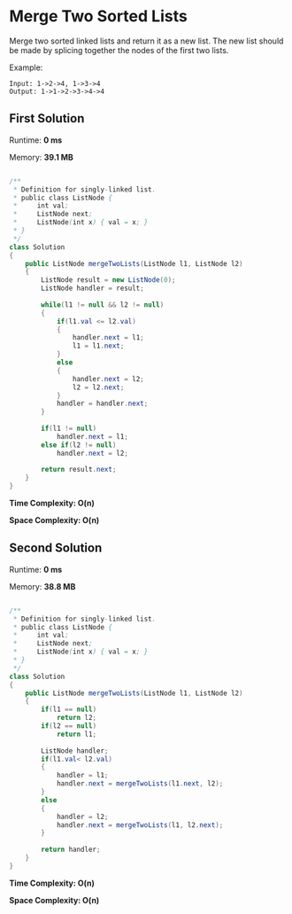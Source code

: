 # Merge Two Sorted Lists

Merge two sorted linked lists and return it as a new list. The new list should be made by splicing together the nodes of the first two lists.

Example:

```
Input: 1->2->4, 1->3->4
Output: 1->1->2->3->4->4
```

## First Solution

Runtime: **0 ms**

Memory: **39.1 MB**

```java

/**
 * Definition for singly-linked list.
 * public class ListNode {
 *     int val;
 *     ListNode next;
 *     ListNode(int x) { val = x; }
 * }
 */
class Solution 
{
    public ListNode mergeTwoLists(ListNode l1, ListNode l2) 
    {        
        ListNode result = new ListNode(0);
        ListNode handler = result;
        
        while(l1 != null && l2 != null)
        {
            if(l1.val <= l2.val)
            {
                handler.next = l1;
                l1 = l1.next;
            }
            else
            {
                handler.next = l2;
                l2 = l2.next;
            }
            handler = handler.next;
        }
        
        if(l1 != null)
            handler.next = l1;
        else if(l2 != null)
            handler.next = l2;
        
        return result.next;
    }
}

```

**Time Complexity: O(n)** 

**Space Complexity: O(n)**

## Second Solution

Runtime: **0 ms**

Memory: **38.8 MB**

```java

/**
 * Definition for singly-linked list.
 * public class ListNode {
 *     int val;
 *     ListNode next;
 *     ListNode(int x) { val = x; }
 * }
 */
class Solution 
{
    public ListNode mergeTwoLists(ListNode l1, ListNode l2) 
    {        
        if(l1 == null) 
            return l2;
        if(l2 == null) 
            return l1;
        
        ListNode handler;
        if(l1.val< l2.val)
        {
            handler = l1;
            handler.next = mergeTwoLists(l1.next, l2);
        }
        else
        {
            handler = l2;
            handler.next = mergeTwoLists(l1, l2.next);
        }
   
        return handler;
    }
}

```

**Time Complexity: O(n)** 

**Space Complexity: O(n)**
